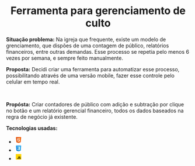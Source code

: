 <h1 align="center">Ferramenta para gerenciamento de culto</h1>

<p>
<strong>Situação problema:</strong> Na igreja que frequente, existe um modelo de grenciamento, que dispões de uma contagem de público, relatórios financeiros, entre outras demandas. Esse processo se repetia pelo 
    menos 6 vezes por semana, e sempre feito manualmente. 

 <br>

<strong>Proposta:</strong> Decidi criar uma ferramenta para automatizar esse processo, possibilitando através de uma versão mobile, fazer esse controle pelo celular em tempo real.
</p>

<br>

<p>
<strong>Propósta:</strong> Criar contadores de público com adição e subtração por clique no botão e um relatório gerencial financeiro, todos os dados baseados na regra de negócio já existente.

<br>

<strong>Tecnologias usadas:</strong> 
<ul>
    <li><img src="image-1.png" alt="logo HTML" width="20px"></li>
    <li><img src="image-2.png" alt="logo CSS" width="20px"></li>
    <li><img src="image-3.png" alt="logo JS" width="20px"></li>
</ul>
</p>
